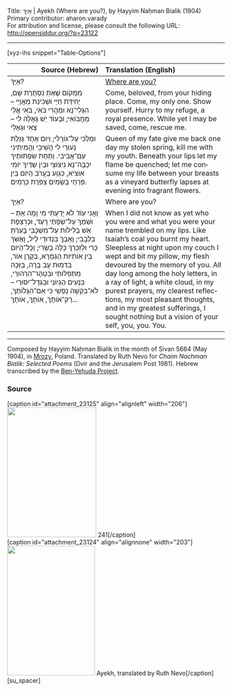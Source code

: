 <html>
<head></head>
<body>
Title: אַיֵּךְ | Ayekh (Where are you?), by Ḥayyim Naḥman Bialik (1904)<br />
Primary contributor: aharon.varady<br />
For attribution and license, please consult the following URL: <a href="http://opensiddur.org/?p=23122">http://opensiddur.org/?p=23122</a>
<p />
<hr />

[xyz-ihs snippet="Table-Options"]<table style="margin-left: auto; margin-right: auto;" class="draggable">
<thead><tr><th id="x" style="text-align: right;">Source (Hebrew)</th><th style="text-align: left;">Translation (English)</th></tr></thead>
<tbody>
<tr><td style="vertical-align:top;">
<div class="liturgy" lang="he">
אַיֵּךְ?
</span></div></td>
 
<td style="vertical-align:top;">
<div class="english" lang="en">
<u>Where are you?</u>
</div></td></tr>


<tr><td style="vertical-align:top;">
<div class="liturgy" lang="he">
מִמְּקוֹם שֶׁאַתְּ נִסְתֶּרֶת שָׁם, יְחִידַת חַיַּי
וּשְׁכִינַת מַאֲוַיַּי –
הִגָּלִי־נָא וּמַהֲרִי בֹאִי, בֹּאִי
אֱלֵי מַחֲבוֹאִי;
וּבְעוֹד יֵשׁ גְּאֻלָּה לִי – צְאִי וּגְאָלִי
</span></div></td>
 
<td style="vertical-align:top;">
<div class="english" lang="en">
Come, beloved, from your hiding place. Come, 
my only one. Show yourself. Hurry 
to my refuge, a royal presence.
While yet I may be saved, come, rescue me.
</div></td></tr>


<tr><td style="vertical-align:top;">
<div class="liturgy" lang="he">
וּמָלְכִי עַל־גּוֹרָלִי;
וְיוֹם אֶחָד גְּזֵלַת נְעוּרַי לִי הָשִׁיבִי
וַהֲמִיתִינִי עִם־אֲבִיבִי.
וְתַחַת שִׂפְתוֹתַיִךְ יִכְבֶּה־נָא נִיצוֹצִי
וּבֵין שָׁדַיִךְ יוֹמִי אוֹצִיא,
כִּגְוַע בַּעֲרֹב הַיּוֹם בֵּין פִּרְחֵי בְשָׂמִים
צִפֹּרֶת כְּרָמִים.
</span></div></td>
 
<td style="vertical-align:top;">
<div class="english" lang="en">
Queen of my fate 
give me back one day 
my stolen spring, kill me 
with my youth. Beneath 
your lips let my flame 
be quenched; let me consume 
my life between your 
breasts as a vineyard butterfly 
lapses at evening 
into fragrant flowers.
</div></td></tr>


<tr><td style="vertical-align:top;">
<div class="liturgy" lang="he"> 
אַיֵּךְ?
</span></div></td>
 
<td style="vertical-align:top;">
<div class="english" lang="en">
Where are you?
</div></td></tr>


<tr><td style="vertical-align:top;">
<div class="liturgy" lang="he">
וַאֲנִי עוֹד לֹא יָדַעְתִּי מִי וָמָה אַתְּ –
וּשְׁמֵךְ עַל־שְׂפָתַי רָעַד,
וּכְרִצְפַּת אֵשׁ בַּלֵּילוֹת עַל־מִשְׁכָּבִי
בָּעַרְתְּ בִּלְבָבִי;
וָאֵבְךְּ בִּנְדוּדֵי לֵיל, וָאֶשֹּׁךְ כָּרִי
וּלְזִכְרֵךְ כָּלָה בְשָׂרִי;
וְכׇל־הַיּוֹם בֵּין אוֹתִיּוֹת הַגְּמָרָא,
בְּקֶרֶן אוֹר, בִּדְמוּת עָב בָּרָה,
בַּזַּכָּה מִתְּפִלּוֹתַי וּבִטְהָר־הִרְהוּרַי,
בִּנְעִים הֶגְיוֹנַי וּבִגְדָל־יִסּוּרַי –
לֹא־בִקְשָׁה נַפְשִׁי כִּי אִם־הִגָּלוֹתֵךְ,
רַק־אוֹתָךְ, אוֹתָךְ, אוֹתָךְ...
</span></div></td>
 
<td style="vertical-align:top;">
<div class="english" lang="en">
When I did not know as yet 
who you were and what you were 
your name trembled on my lips.
Like Isaiah’s coal you burnt my heart. 
Sleepless at night upon my couch 
I wept and bit my pillow, my flesh 
devoured by the memory of you.
All day long among the holy letters,
in a ray of light,
a white cloud,
in my purest prayers,
my clearest reflections,
my most pleasant thoughts,
and in my greatest
sufferings, I sought nothing but
a vision of your
self, you, you. You. 
</div></td></tr>
</tbody></table>

<hr />

Composed by Ḥayyim Naḥman Bialik in the month of Sivan 5664 (May 1904), in <a href="https://en.wikipedia.org/wiki/Gmina_Mrozy">Mrozy</a>, Poland. Translated by Ruth Nevo for <em>Chaim Nachman Bialik: Selected Poems</em> (Dvir and the Jerusalem Post 1981). Hebrew transcribed by the <a href="https://benyehuda.org/bialik/bia065.html">Ben-Yehuda Project</a>.

<h3>Source</h3>

<span style="float: right;">[caption id="attachment_23125" align="alignleft" width="206"]<a href="https://opensiddur.org/wp-content/uploads/2018/12/image00066.jpg"><img src="https://opensiddur.org/wp-content/uploads/2018/12/image00066-206x300.jpg" alt="" width="206" height="300" class="size-medium wp-image-23125" /></a> 241[/caption]</span> <span style="float: left;">[caption id="attachment_23124" align="alignnone" width="203"]<a href="https://opensiddur.org/wp-content/uploads/2018/12/image00065.jpg"><img src="https://opensiddur.org/wp-content/uploads/2018/12/image00065-203x300.jpg" alt="" width="203" height="300" class="size-medium wp-image-23124" /></a> Ayekh, translated by Ruth Nevo[/caption]</span>[su_spacer]
</body>
</html>